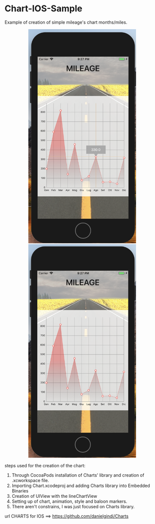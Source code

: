 # Chart-IOS-Sample

Example of creation of simple mileage's chart months/miles.

<p align="center">
  <img src="https://github.com/Gualberto-Vannini/Chart-IOS-Sample/blob/master/sample.png?raw=true" width="350"/>
  <img src="https://github.com/Gualberto-Vannini/Chart-IOS-Sample/blob/master/sample_2.png?raw=true" width="350"/>
</p>


steps used for the creation of the chart:

1) Through CocoaPods installation of Charts' library and creation of .xcworkspace file. 
2) Importing Chart.xcodeproj and adding Charts library into Embedded Binaries
3) Creation of UIView with the lineChartView
4) Setting up of chart, animation, style and baloon markers. 
5) There aren't constrains, I was just focused on Charts library.

url CHARTS for IOS ==> https://github.com/danielgindi/Charts
